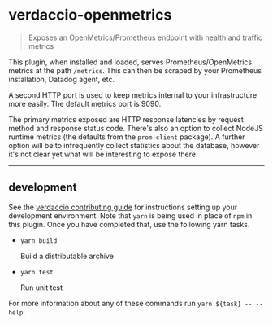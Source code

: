 # verdaccio-openmetrics

> Exposes an OpenMetrics/Prometheus endpoint with health and traffic metrics

This plugin, when installed and loaded,
  serves Prometheus/OpenMetrics metrics at the path `/metrics`.
This can then be scraped by your Prometheus installation, Datadog agent, etc.

A second HTTP port is used to keep metrics internal to your infrastructure more easily.
The default metrics port is 9090.

The primary metrics exposed are HTTP response latencies by request method and response status code.
There's also an option to collect NodeJS runtime metrics
  (the defaults from the `prom-client` package).
A further option will be to infrequently collect statistics about the database,
  however it's not clear yet what will be interesting to expose there.

---

## development

See the [verdaccio contributing guide](https://github.com/verdaccio/verdaccio/blob/master/CONTRIBUTING.md) for instructions setting up your development environment.
Note that `yarn` is being used in place of `npm` in this plugin.
Once you have completed that, use the following yarn tasks.

  - `yarn build`

    Build a distributable archive

  - `yarn test`

    Run unit test

For more information about any of these commands run `yarn ${task} -- --help`.
